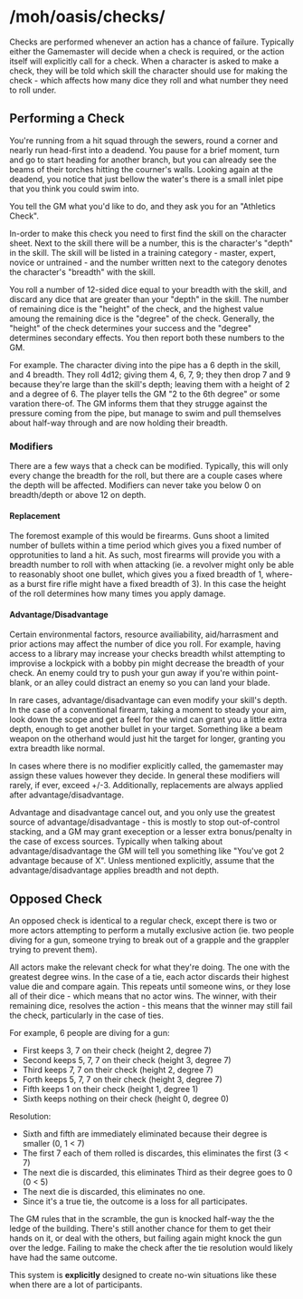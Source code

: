 # /moh/oasis/checks/

Checks are performed whenever an action has a chance of failure. Typically either the Gamemaster will decide when a check is required, or the action itself will explicitly call for a check. When a character is asked to make a check, they will be told which skill the character should use for making the check - which affects how many dice they roll and what number they need to roll under.

## Performing a Check

You're running from a hit squad through the sewers, round a corner and nearly run head-first into a deadend. You pause for a brief moment, turn and go to start heading for another branch, but you can already see the beams of their torches hitting the courner's walls. Looking again at the deadend, you notice that just bellow the water's there is a small inlet pipe that you think you could swim into.

You tell the GM what you'd like to do, and they ask you for an "Athletics Check".

In-order to make this check you need to first find the skill on the character sheet. Next to the skill there will be a number, this is the character's "depth" in the skill. The skill will be listed in a training category - master, expert, novice or untrained - and the number written next to the category denotes the character's "breadth" with the skill.

You roll a number of 12-sided dice equal to your breadth with the skill, and discard any dice that are greater than your "depth" in the skill. The number of remaining dice is the "height" of the check, and the highest value amoung the remaining dice is the "degree" of the check. Generally, the "height" of the check determines your success and the "degree" determines secondary effects. You then report both these numbers to the GM.

For example. The character diving into the pipe has a 6 depth in the skill, and 4 breadth. They roll 4d12; giving them 4, 6, 7, 9; they then drop 7 and 9 because they're large than the skill's depth; leaving them with a height of 2 and a degree of 6. The player tells the GM "2 to the 6th degree" or some varation there-of. The GM informs them that they strugge against the pressure coming from the pipe, but manage to swim and pull themselves about half-way through and are now holding their breadth.

### Modifiers

There are a few ways that a check can be modified. Typically, this will only every change the breadth for the roll, but there are a couple cases where the depth will be affected. Modifiers can never take you below 0 on breadth/depth or above 12 on depth.

#### Replacement

The foremost example of this would be firearms. Guns shoot a limited number of bullets within a time period which gives you a fixed number of opprotunities to land a hit. As such, most firearms will provide you with a breadth number to roll with when attacking (ie. a revolver might only be able to reasonably shoot one bullet, which gives you a fixed breadth of 1, where-as a burst fire rifle might have a fixed breadth of 3). In this case the height of the roll determines how many times you apply damage.

#### Advantage/Disadvantage

Certain environmental factors, resource availiability, aid/harrasment and prior actions may affect the number of dice you roll. For example, having access to a library may increase your checks breadth whilst attempting to improvise a lockpick with a bobby pin might decrease the breadth of your check. An enemy could try to push your gun away if you're within point-blank, or an alley could distract an enemy so you can land your blade.

In rare cases, advantage/disadvantage can even modify your skill's depth. In the case of a conventional firearm, taking a moment to steady your aim, look down the scope and get a feel for the wind can grant you a little extra depth, enough to get another bullet in your target. Something like a beam weapon on the otherhand would just hit the target for longer, granting you extra breadth like normal.

In cases where there is no modifier explicitly called, the gamemaster may assign these values however they decide. In general these modifiers will rarely, if ever, exceed +/-3. Additionally, replacements are always applied after advantage/disadvantage.

Advantage and disadvantage cancel out, and you only use the greatest source of advantage/disadvantage - this is mostly to stop out-of-control stacking, and a GM may grant exeception or a lesser extra bonus/penalty in the case of excess sources. Typically when talking about advantage/disadvantage the GM will tell you something like "You've got 2 advantage because of X". Unless mentioned explicitly, assume that the advantage/disadvantage applies breadth and not depth.

## Opposed Check

An opposed check is identical to a regular check, except there is two or more actors attempting to perform a mutally exclusive action (ie. two people diving for a gun, someone trying to break out of a grapple and the grappler trying to prevent them).

All actors make the relevant check for what they're doing. The one with the greatest degree wins. In the case of a tie, each actor discards their highest value die and compare again. This repeats until someone wins, or they lose all of their dice - which means that no actor wins. The winner, with their remaining dice, resolves the action - this means that the winner may still fail the check, particularly in the case of ties.

For example, 6 people are diving for a gun:
- First keeps 3, 7 on their check (height 2, degree 7)
- Second keeps 5, 7, 7 on their check (height 3, degree 7)
- Third keeps 7, 7 on their check (height 2, degree 7)
- Forth keeps 5, 7, 7 on their check (height 3, degree 7)
- Fifth keeps 1 on their check (height 1, degree 1)
- Sixth keeps nothing on their check (height 0, degree 0)

Resolution:
- Sixth and fifth are immediately eliminated because their degree is smaller (0, 1 <  7)
- The first 7 each of them rolled is discardes, this eliminates the first (3 < 7)
- The next die is discarded, this eliminates Third as their degree goes to 0 (0 < 5)
- The next die is discarded, this eliminates no one.
- Since it's a true tie, the outcome is a loss for all participates.

The GM rules that in the scramble, the gun is knocked half-way the the ledge of the building. There's still another chance for them to get their hands on it, or deal with the others, but failing again might knock the gun over the ledge. Failing to make the check after the tie resolution would likely have had the same outcome.

This system is **explicitly** designed to create no-win situations like these when there are a lot of participants.
